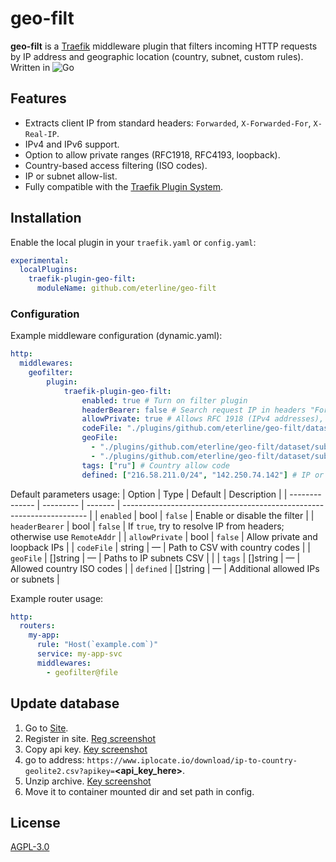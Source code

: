 # geo-filt

**geo-filt** is a [Traefik](https://traefik.io/) middleware plugin that filters incoming HTTP requests by IP address and geographic location (country, subnet, custom rules). Written in ![Go](https://img.shields.io/badge/go-%2300ADD8.svg?style=for-the-badge&logo=go&logoColor=white)

## Features

- Extracts client IP from standard headers: `Forwarded`, `X-Forwarded-For`, `X-Real-IP`.
- IPv4 and IPv6 support.
- Option to allow private ranges (RFC1918, RFC4193, loopback).
- Country-based access filtering (ISO codes).
- IP or subnet allow-list.
- Fully compatible with the [Traefik Plugin System](https://doc.traefik.io/traefik/plugins/overview/).

## Installation

Enable the local plugin in your `traefik.yaml` or `config.yaml`:

```yaml
experimental:
  localPlugins:
    traefik-plugin-geo-filt:
      moduleName: github.com/eterline/geo-filt
```

### Configuration

Example middleware configuration (dynamic.yaml):

```yaml
http:
  middlewares:
    geofilter:
        plugin:
            traefik-plugin-geo-filt:
                enabled: true # Turn on filter plugin
                headerBearer: false # Search request IP in headers "Forwarded", "X-Forwarded-For", "X-Real-IP"
                allowPrivate: true # Allows RFC 1918 (IPv4 addresses), RFC 4193 (IPv6 addresses) and loopback IPs
                codeFile: "./plugins/github.com/eterline/geo-filt/dataset/locations.csv"
                geoFile: 
                  - "./plugins/github.com/eterline/geo-filt/dataset/subnets_ipv4.csv"
                  - "./plugins/github.com/eterline/geo-filt/dataset/subnets_ipv6.csv"
                tags: ["ru"] # Country allow code
                defined: ["216.58.211.0/24", "142.250.74.142"] # IP or subnet allow

```

Default parameters usage:
| Option         | Type      | Default | Description                                                           |
| -------------- | --------- | ------- | --------------------------------------------------------------------- |
| `enabled`      | bool      | `false` | Enable or disable the filter                                          |
| `headerBearer` | bool      | `false` | If `true`, try to resolve IP from headers; otherwise use `RemoteAddr` |
| `allowPrivate` | bool      | `false` | Allow private and loopback IPs                                        |
| `codeFile`     | string    | —       | Path to CSV with country codes                                        |
| `geoFile`      | \[]string | —       | Paths to IP subnets CSV                                              |                                      |
| `tags`         | \[]string | —       | Allowed country ISO codes                                             |
| `defined`      | \[]string | —       | Additional allowed IPs or subnets                                     |

Example router usage:
```yaml
http:
  routers:
    my-app:
      rule: "Host(`example.com`)"
      service: my-app-svc
      middlewares:
        - geofilter@file
```

## Update database

1. Go to [Site](https://www.iplocate.io).
2. Register in site. [Reg screenshot](./img/reg.jpg)
3. Copy api key. [Key screenshot](./img/key.jpg)
4. go to address: `https://www.iplocate.io/download/ip-to-country-geolite2.csv?apikey=`<b>\<api_key_here\></b>.
5. Unzip archive. [Key screenshot](./img/cli.jpg)
6. Move it to container mounted dir and set path in config.

## License

[AGPL-3.0](https://www.gnu.org/licenses/agpl-3.0.txt)